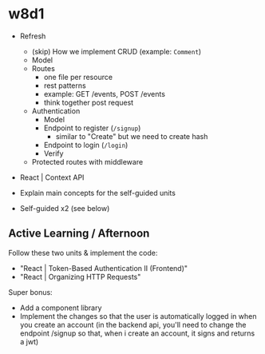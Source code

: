 
# w8d1


- Refresh
  - (skip) How we implement CRUD (example: `Comment`)
  <!-- @LT: can be interesting to show with commentMessage + author -->
    - Model
    - Routes
      - one file per resource
      - rest patterns
      - example: GET /events, POST /events
      - think together post request
  - Authentication
    - Model
    - Endpoint to register (`/signup`)
      - similar to "Create" but we need to create hash
    - Endpoint to login (`/login`)
    - Verify
  - Protected routes with middleware


- React | Context API

- Explain main concepts for the self-guided units

- Self-guided x2 (see below)



## Active Learning / Afternoon

Follow these two units & implement the code:
- "React | Token-Based Authentication II (Frontend)"
- "React | Organizing HTTP Requests"

<!-- How: work in pairs -->

Super bonus:
- Add a component library
- Implement the changes so that the user is automatically logged in when you create an account (in the backend api, you'll need to change the endpoint /signup so that, when i create an account, it signs and returns a jwt)